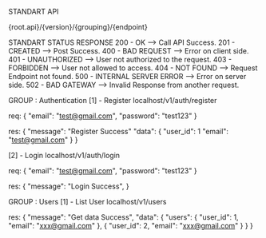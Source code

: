 STANDART API

{root.api}/{version}/{grouping}/{endpoint}

STANDART STATUS RESPONSE
200 - OK                    --> Call API Success.
201 - CREATED               --> Post Success.
400 - BAD REQUEST           --> Error on client side.
401 - UNAUTHORIZED          --> User not authorized to the request.
403 - FORBIDDEN             --> User not allowed to access.
404 - NOT FOUND             --> Request Endpoint not found.
500 - INTERNAL SERVER ERROR --> Error on server side.
502 - BAD GATEWAY           --> Invalid Response from another request.


GROUP : Authentication
[1] - Register
localhost/v1/auth/register

req:
{
    "email": "test@gmail.com",
    "password": "test123"
}

res: 
{
    "message": "Register Success"
    "data": {
        "user_id": 1
        "email": "test@gmail.com"
    }
}

[2] - Login
localhost/v1/auth/login

req: 
{
    "email": "test@gmail.com",
    "password": "test123"
}

res:
{
    "message": "Login Success",
}

GROUP : Users
[1] - List User
localhost/v1/users

res:
{
    "message": "Get data Success",
    "data": {
        "users": {
            "user_id": 1,
            "email": "xxx@gmail.com"
        }, {
            "user_id": 2,
            "email": "xxx@gmail.com"
        }
    }
}
